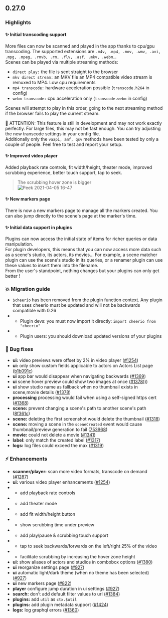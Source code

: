 ## 0.27.0

### Highlights

#### ✨ Initial transcoding support
More files can now be scanned and played in the app thanks to cpu/gpu transcoding. The supported extensions are `.m4v, .mp4, .mov, .wmv, .avi, .mpg, .mpeg, .rmvb, .rm, .flv, .asf, .mkv, .webm,`.  
Scenes can be played via multiple streaming methods:
- `direct play:` the file is sent straight to the browser
- `mkv direct stream:` an MKV file an MP4 compatible video stream is remuxed to MP4. Low cpu requirements
- `mp4 transcode:` hardware acceleration possible (`transcode.h264` in config)
- `webm transcode:` cpu acceleration only (`transcode.webm` in config)

Scenes will attempt to play in this order, going to the next streaming method if the browser fails to play the current stream.  

🚧 ATTENTION: This feature is still in development and may not work exactly perfectly. For large files, this may not be fast enough. You can try adjusting the new transcode settings in your config file.  
Additionally only the `vaapi, amf, qsv` methods have been tested by only a couple of people. Feel free to test and report your setup.


#### ✨ Improved video player
Added playback rate controls, fit width/height, theater mode, improved scrubbing experience, better touch support, tap to seek.  
> The scrubbing hover zone is bigger  
> ![Peek 2021-04-05 16-47](https://user-images.githubusercontent.com/17180727/113587189-b8525e80-962e-11eb-915b-6ad6eadc16e0.gif)

#### ✨ New markers page
There is now a new markers page to manage all the markers created. You can also jump directly to the scene's page at the marker's time.

#### ✨ Initial data support in plugins
Plugins can now access the initial state of items for richer queries or data manipulation.  
For plugin developers, this means that you can now access more data such as a scene's studio, its actors, its movies...
For example, a scene matcher plugin can use the scene's studio in its queries, or a renamer plugin can use these values to insert them into the filename.  
From the user's standpoint, nothing changes but your plugins can only get better !

### 💥 Migration guide

- `$cheerio` has been removed from the plugin function context. Any plugin that uses cheerio must be updated and will not be backwards compatible with 0.26
- - Plugin devs: you must now import it directly: `import cheerio from "cheerio"`
- - Plugin users: you should download updated versions of your plugins

### 🐛 Bug fixes
- **ui:** video previews were offset by 2% in video player ([#1254](https://github.com/porn-vault/porn-vault/pull/1254))
- **ui:** only show custom fields applicable to actors on Actors List page ([b1b091c](https://github.com/porn-vault/porn-vault/commit/b1b091c6e9c8e89dca64530bce6e0f9447efc7a5))
- **ui** app bar would disappear when navigating backwards ([#1369](https://github.com/porn-vault/porn-vault/pull/1369))
- **ui** scene hover preview could show two images at once ([#1378](https://github.com/porn-vault/porn-vault/pull/1378))))
- **ui** show studio name as fallback when no thumbnail exists in scene,movie details ([#1378](https://github.com/porn-vault/porn-vault/pull/1378))
- **processing** processing would fail when using a self-signed https cert ([#1368](https://github.com/porn-vault/porn-vault/pull/1368))
- **scene:** prevent changing a scene's path to another scene's path ([8f361c](https://github.com/porn-vault/porn-vault/commit/8f361c405bdd669c38822cec3f60de65521c9d94))
- **scene:** deleting the first screenshot would delete the thumbnail ([#1318](https://github.com/porn-vault/porn-vault/pull/1318))
- **scene:** moving a scene in the `sceneCreated` event would cause thumbnail/preview generation to fail ([753968](https://github.com/porn-vault/porn-vault/commit/75396899447c537c876c514c290b687a4eae4c43))
- **movie:** could not delete a movie ([#1341](https://github.com/porn-vault/porn-vault/pull/1341))
- **label:** only match the created label ([#1317](https://github.com/porn-vault/porn-vault/pull/1317))
- **logs:** log files could exceed the max ([#1319](https://github.com/porn-vault/porn-vault/pull/1319))

### ⚡️ Enhancements
- **scanner/player:** scan more video formats, transcode on demand ([#1287](https://github.com/porn-vault/porn-vault/pull/1287))
- **ui:** various video player enhancements ([#1254](https://github.com/porn-vault/porn-vault/pull/1254))
- - add playback rate controls
- - add theater mode
- - add fit width/height button
- - show scrubbing time under preview
- - add play/pause & scrubbing touch support
- - tap to seek backwards/forwards on the left/right 25% of the video
- - facilitate scrubbing by increasing the hover zone height
- **ui:** show aliases of actors and studios in combobox options ([#1380](https://github.com/porn-vault/porn-vault/pull/1380))
- **ui** reorganize settings page ([#927](https://github.com/porn-vault/porn-vault/pull/927))
- **ui** automatic light/dark theme (when no theme has been selected) ([#927](https://github.com/porn-vault/porn-vault/pull/927))
- **ui** new markers page ([#822](https://github.com/porn-vault/porn-vault/pull/822))
- **player** configure jump duration in ui settings ([#927](https://github.com/porn-vault/porn-vault/pull/927))
- **search:** don't add default filter values to url ([#1384](https://github.com/porn-vault/porn-vault/pull/1384))
- **plugins:** add `util` as `ctx.$util`
- **plugins:** add plugin metadata support ([#1424](https://github.com/porn-vault/porn-vault/pull/1424))
- **logs:** log graphql errors ([#1360](https://github.com/porn-vault/porn-vault/pull/1360))
